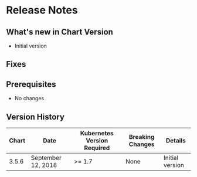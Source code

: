 # Release Notes

## What's new in Chart Version 
- Initial version

## Fixes


## Prerequisites

- No changes

## Version History

| Chart | Date | Kubernetes Version Required | Breaking Changes | Details |
| ----- | ---- | --------------------------- | ---------------- | ------- |
| 3.5.6 | September 12, 2018 | >= 1.7 | None | Initial version |
